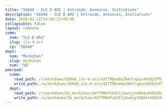 ```yaml
---
title: "56840 - ILE D ARZ | Entraide, Annonces, Initiatives"
description: "56840 - ILE D ARZ | Entraide, Annonces, Initiatives"
date: 2020-01-11T14:09:21+09:00
collapsible: false
layout: commune
comm:
  nom: "ILE D ARZ"
  slug: ile-d-arz
  cp: "56840"
dept:
  nom: "Morbihan"
  slug: morbihan
  num: "56"
peerpad:
  comm:
    read_path: /r/markdown/56840_ile-d-arz/4XTTMDvmQa2N47rqpyc4Gh6ZzP5GKV5L1zvgKXSS9f3t6j3xc
    write_path: /w/markdown/56840_ile-d-arz/4XTTMDvmQa2N47rqpyc4Gh6ZzP5GKV5L1zvgKXSS9f3t6j3xc-K3TgV7W389QM5e9zudfQ5kzMCN6e3Tom9131UVyB8wZZFEUxRLF4xcYftvd9DVRbXAMewRSTwTQJvNGakXe6DmAp5XNCNxuCHwJVsaEYK5NneJQWBKM8gQqA2UGCh9pE67RjE3vp
  dept:
    read_path: /r/markdown/56_morbihan/4XTTMBhPi6SF1jGwmjy3XBA4sK6EbYDun44EYwF3irZ7aBa5U
    write_path: /w/markdown/56_morbihan/4XTTMBhPi6SF1jGwmjy3XBA4sK6EbYDun44EYwF3irZ7aBa5U-K3TgV3HyhWtqSpmJ2GGLPRtHigVTcxkFRVLMX5R66UyRAN55PNUQgmTNwaDuJmWps9EVWQzncDySYbA7Pg7qEdRXsayrZysPHK4HeKM3FG1U8vQvyUvaDoFo4L4Z8coFC71q4zES
---
```


